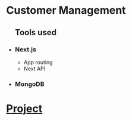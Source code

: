 <h1>Customer Management </h1>
<ul>
<h2> Tools used </h2>

   <li><h3>Next.js</h3>
     <ul>
      <li>App routing</li>
      <li>Next API</li>
     </ul>
   </li>
    <li> <h3>MongoDB</h3></li>
</ul>
<h1><a href="https://verbose-yodel-4666pw66g9qc7qq5-3000.app.github.dev">Project</a></h1>
